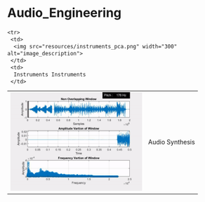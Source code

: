 # Audio_Engineering

<table>
  <tr>
    <td>
      <img src="resources/pitch.gif" width="300" alt="image_description">
    </td>
    <td>
      Audio Synthesis
    </td>
  </tr>
  
    <tr>
     <td>
      <img src="resources/instruments_pca.png" width="300" alt="image_description">
     </td>
     <td>
      Instruments Instruments
     </td>
   </tr>
    </tr>
</table>
